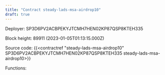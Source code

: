```yaml
---
title: "Contract steady-lads-msa-airdrop10"
draft: true
---
```

Deployer: SP3D6PV2ACBPEKYJTCMH7HEN02KP87QSP8KTEH335


 



Block height: 89911 (2023-01-05T01:13:15.000Z)

Source code: {{<contractref "steady-lads-msa-airdrop10" SP3D6PV2ACBPEKYJTCMH7HEN02KP87QSP8KTEH335 steady-lads-msa-airdrop10>}}

Functions:


